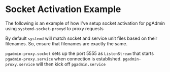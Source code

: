 # Socket Activation Example

The following is an example of how I've setup socket activation for pgAdmin using `systemd-socket-proxyd`
to proxy requests

By default `systemd` will match socket and service unit files based on their filenames. So, ensure that
filenames are exactly the same.

`pgadmin-proxy.socket` sets up the port 5555 as `ListenStream` that starts `pgadmin-proxy.service` when 
connection is established. `pgadmin-proxy.service` will then kick off `pgadmin.service`

